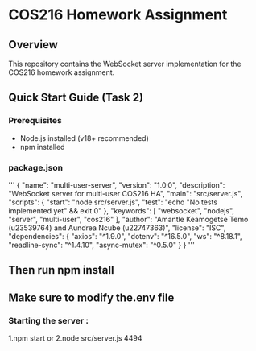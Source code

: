 # COS216 Homework Assignment 

## Overview
This repository contains the WebSocket server implementation for the COS216 homework assignment.

## Quick Start Guide (Task 2)

### Prerequisites
- Node.js installed (v18+ recommended)
- npm installed

### package.json
''' {
  "name": "multi-user-server",
  "version": "1.0.0",
  "description": "WebSocket server for multi-user COS216 HA",
  "main": "src/server.js",
  "scripts": {
    "start": "node src/server.js",
    "test": "echo \"No tests implemented yet\" && exit 0"
  },
  "keywords": [
    "websocket",
    "nodejs",
    "server",
    "multi-user",
    "cos216"
  ],
  "author": "Amantle Keamogetse Temo (u23539764) and Aundrea Ncube (u22747363)",
  "license": "ISC",
  "dependencies": {
    "axios": "^1.9.0",
    "dotenv": "^16.5.0",
    "ws": "^8.18.1",
    "readline-sync": "^1.4.10",
    "async-mutex": "^0.5.0"
  }
} '''

## Then  run npm install

## Make sure to modify the.env file

### Starting the server : 
1.npm start
or
2.node src/server.js 4494
